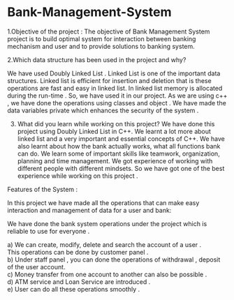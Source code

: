# Bank-Management-System
1.Objective of the project :
The objective of Bank Management System project is to build optimal system for interaction between
banking mechanism and user and to provide solutions to banking system.

2.Which data structure has been used in the project and why?

We have used Doubly Linked List . Linked List is one of the important data structures. Linked list is
efficient for insertion and deletion that is these operations are fast and easy in linked list. In linked list
memory is allocated during the run-time . So, we have used it in our project.
As we are using c++ , we have done the operations using classes and object .
We have made the data variables private which enhances the security of the system .

3. What did you learn while working on this project?
We have done this project using Doubly Linked List in C++. We learnt a lot more about linked list and a
very important and essential concepts of C++. We have also learnt about how the bank actually works,
what all functions bank can do. We learn some of important skills like teamwork, organization, planning
and time management. We got experience of working with different people with different mindsets.
So we have got one of the best experience while working on this project .

Features of the System :

In this project we have made all the operations that can make easy interaction and management of data
for a user and bank:

We have done the bank system operations under the project which is reliable to use for everyone .

a) We can create, modify, delete and search the account of a user .                               
This operations can be done by customer panel .                                 
b) Under staff panel , you can done the operations of withdrawal , deposit of the user
account.                                                                                         
c) Money transfer from one account to another can also be possible .                                      
d) ATM service and Loan Service are introduced .                                                  
e) User can do all these operations smoothly .                                                    
